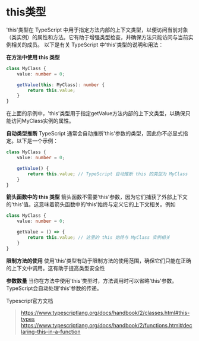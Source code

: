 # this类型

'this'类型在 TypeScript 中用于指定方法内部的上下文类型，以便访问当前对象（类实例）的属性和方法。它有助于增强类型检查，并确保方法只能访问与当前实例相关的成员。
以下是有关 TypeScript 中'this'类型的说明和用法：

**在方法中使用 this 类型**
```typescript
class MyClass {
    value: number = 0;

    getValue(this: MyClass): number {
        return this.value;
    }
}

```
在上面的示例中，'this'类型用于指定getValue方法内部的上下文类型，以确保只能访问MyClass实例的属性。

**自动类型推断**
TypeScript 通常会自动推断'this'参数的类型，因此你不必显式指定。以下是一个示例：
```typescript
class MyClass {
    value: number = 0;

    getValue() {
        return this.value; // TypeScript 自动推断 this 的类型为 MyClass
    }
}
```

**箭头函数中的 this 类型**
箭头函数不需要'this'参数，因为它们捕获了外部上下文的'this'值。这意味着箭头函数中的'this'始终与定义它的上下文相关。例如
```typescript
class MyClass {
    value: number = 0;

    getValue = () => {
        return this.value; // 这里的 this 始终与 MyClass 实例相关
    }
}
```

**限制方法的使用**
使用'this'类型有助于限制方法的使用范围，确保它们只能在正确的上下文中调用。这有助于提高类型安全性

**参数数量**
当你在方法中使用'this'类型时，方法调用时可以省略'this'参数。TypeScript会自动处理'this'参数的传递。

Typescript官方文档
> https://www.typescriptlang.org/docs/handbook/2/classes.html#this-types
> https://www.typescriptlang.org/docs/handbook/2/functions.html#declaring-this-in-a-function